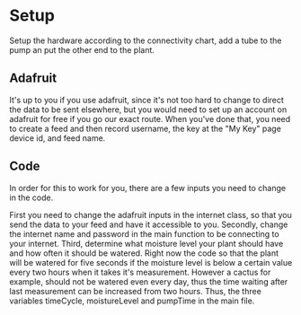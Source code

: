 # Setup

Setup the hardware according to the connectivity chart, add a tube to the pump an put the other end to the plant.

## Adafruit
It's up to you if you use adafruit, since it's not too hard to change to direct the data to be sent elsewhere, but you would need to set up an account on adafruit for free if you go our exact route. When you've done that, you need to create a feed and then record username, the key at the "My Key" page device id, and feed name.

## Code
In order for this to work for you, there are a few inputs you need to change in the code.

First you need to change the adafruit inputs in the internet class, so that you send the data to your feed and have it accessible to you.
Secondly, change the internet name and password in the main function to be connecting to your internet.
Third, determine what moisture level your plant should have and how often it should be watered. Right now the code so that the plant will be watered for five seconds if the moisture level is below a certain value every two hours when it takes it's measurement. However a cactus for example, should not be watered even every day, thus the time waiting after last measurement can be increased from two hours. Thus, the three variables timeCycle, moistureLevel and pumpTime in the main file.
